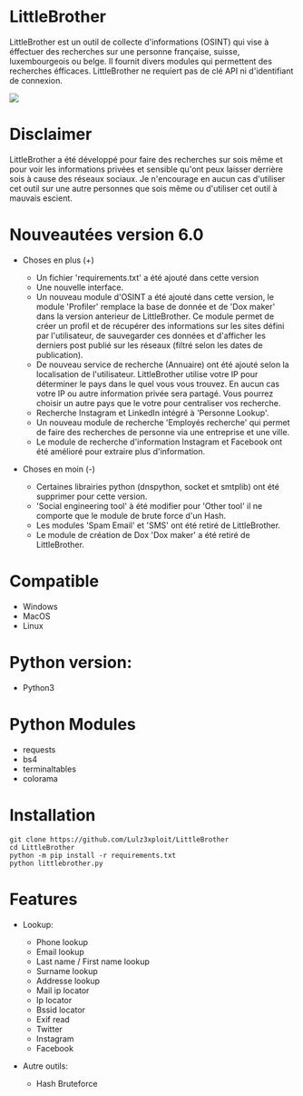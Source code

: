 LittleBrother
=

LittleBrother est un outil de collecte d'informations (OSINT) qui vise à éffectuer des recherches sur une personne française, suisse, luxembourgeois ou belge. Il fournit divers modules qui permettent des recherches éfficaces. LittleBrother ne requiert pas de clé API ni d'identifiant de connexion.

![](https://i.ibb.co/YdvfVPw/Capture.png)

Disclaimer
=
LittleBrother a été développé pour faire des recherches sur sois même et pour voir les informations privées et sensible qu'ont peux laisser derrière sois à cause des réseaux sociaux. Je n'encourage en aucun cas d'utiliser cet outil sur une autre personnes que sois même ou d'utiliser cet outil à mauvais escient.

Nouveautées version 6.0
=
- Choses en plus (+)
	- Un fichier 'requirements.txt' a été ajouté dans cette version
	- Une nouvelle interface.
	- Un nouveau module d'OSINT a été ajouté dans cette version, le module 'Profiler' remplace la base de donnée et de 'Dox maker' dans la version anterieur de LittleBrother. Ce module permet de créer un profil et de récupérer des informations sur les sites défini par l'utilisateur, de sauvegarder ces données et d'afficher les derniers post publié sur les réseaux (filtré selon les dates de publication).
	- De nouveau service de recherche (Annuaire) ont été ajouté selon la localisation de l'utilisateur. LittleBrother utilise votre IP pour déterminer le pays dans le quel vous vous trouvez. En aucun cas votre IP ou autre information privée sera partagé. Vous pourrez choisir un autre pays que le votre pour centraliser vos recherche.
	- Recherche Instagram et LinkedIn intégré à 'Personne Lookup'.
	- Un nouveau module de recherche 'Employés recherche' qui permet de faire des recherches de personne via une entreprise et une ville.
	- Le module de recherche d'information Instagram et Facebook ont été amélioré pour extraire plus d'information.  

- Choses en moin (-)
	- Certaines librairies python (dnspython, socket et smtplib) ont été supprimer pour cette version.
	- 'Social engineering tool' à été modifier pour 'Other tool' il ne comporte que le module de brute force d'un Hash.
	- Les modules 'Spam Email' et 'SMS' ont été retiré de LittleBrother.
	- Le module de création de Dox 'Dox maker' a été retiré de LittleBrother.


Compatible
=
- Windows
- MacOS
- Linux

Python version:
=
- Python3

Python Modules
=
- requests
- bs4 
- terminaltables
- colorama


Installation
=
    git clone https://github.com/Lulz3xploit/LittleBrother
    cd LittleBrother
    python -m pip install -r requirements.txt
    python littlebrother.py


Features 
=
 - Lookup:

	- Phone lookup
	- Email lookup
	- Last name / First name lookup
	- Surname lookup
	- Addresse lookup
	- Mail ip locator
	- Ip locator
	- Bssid locator
	- Exif read
	- Twitter
	- Instagram
	- Facebook

 - Autre outils:
 
	- Hash Bruteforce

